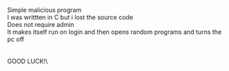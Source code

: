 Simple malicious program\
I was writtten in C but i lost the source code\
Does not require admin\
It makes itself run on login and then opens random programs and turns the pc off\
\
\
GOOD LUCK!\
